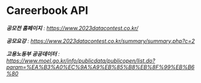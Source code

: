 # Careerbook API

***공모전 홈페이지** : https://www.2023datacontest.co.kr/*

***공모요강** : https://www.2023datacontest.co.kr/summary/summary.php?c=2*

***고용노동부 공공데이터** : https://www.moel.go.kr/info/publicdata/publicopen/list.do?param=%EA%B3%A0%EC%9A%A9%EB%85%B8%EB%8F%99%EB%B6%80*
